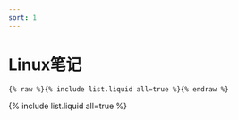 ```yaml
---
sort: 1
---
```


# Linux笔记

```
{% raw %}{% include list.liquid all=true %}{% endraw %}
```

{% include list.liquid all=true %}
